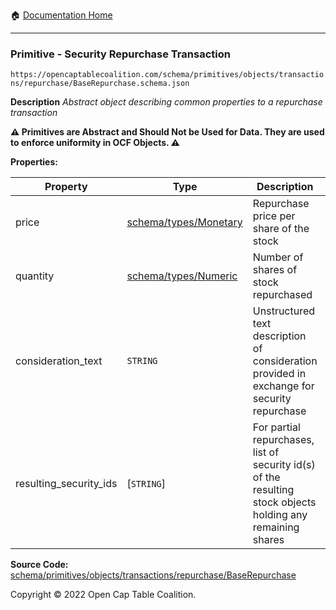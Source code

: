 :house: [Documentation Home](/README.md)

---

### Primitive - Security Repurchase Transaction

`https://opencaptablecoalition.com/schema/primitives/objects/transactions/repurchase/BaseRepurchase.schema.json`

**Description** _Abstract object describing common properties to a repurchase transaction_

**:warning: Primitives are Abstract and Should Not be Used for Data. They are used to enforce uniformity in OCF Objects. :warning:**

**Properties:**

| Property               | Type                                                    | Description                                                                                                 | Required   |
| ---------------------- | ------------------------------------------------------- | ----------------------------------------------------------------------------------------------------------- | ---------- |
| price                  | [schema/types/Monetary](/docs/schema/types/Monetary.md) | Repurchase price per share of the stock                                                                     | `REQUIRED` |
| quantity               | [schema/types/Numeric](/docs/schema/types/Numeric.md)   | Number of shares of stock repurchased                                                                       | `REQUIRED` |
| consideration_text     | `STRING`                                                | Unstructured text description of consideration provided in exchange for security repurchase                 | -          |
| resulting_security_ids | [`STRING`]                                              | For partial repurchases, list of security id(s) of the resulting stock objects holding any remaining shares | -          |

**Source Code:** [schema/primitives/objects/transactions/repurchase/BaseRepurchase](/schema/primitives/objects/transactions/repurchase/BaseRepurchase.schema.json)

Copyright © 2022 Open Cap Table Coalition.
